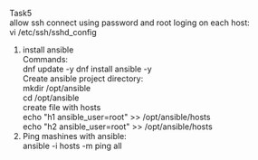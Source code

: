 Task5  
allow ssh connect using password and root loging on each host:  
vi /etc/ssh/sshd_config  
  
1. install ansible  
  Commands:  
   dnf update -y 
   dnf install ansible -y  
  Create ansible project directory:  
    mkdir /opt/ansible  
    cd /opt/ansible  
  create file with hosts  
    echo "h1 ansible_user=root" >> /opt/ansible/hosts  
    echo "h2 ansible_user=root" >> /opt/ansible/hosts  
2. Ping mashines with ansible:  
    ansible -i hosts -m ping all  
    
